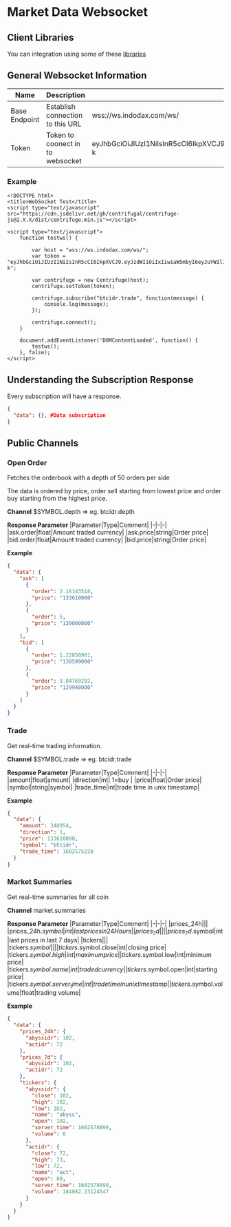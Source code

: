 # Market Data Websocket

## Client Libraries
You can integration using some of these [libraries](https://centrifugal.github.io/centrifugo/libraries/client)

## General Websocket Information
Name | Description | Value
------------ | ------------ | ------------
| Base Endpoint | Establish connection to this URL | wss://ws.indodax.com/ws/
| Token | Token to coonect in to websocket | eyJhbGciOiJIUzI1NiIsInR5cCI6IkpXVCJ9.eyJzdWIiOiIxIiwiaW5mbyI6eyJuYW1lIjoiUHVibGljIn19.VJAHTrrfwxceSITpuPBl75LVM5bgojKGiUTOwCZxw-k

### Example
```
<!DOCTYPE html>
<title>WebSocket Test</title>
<script type="text/javascript" src="https://cdn.jsdelivr.net/gh/centrifugal/centrifuge-js@2.X.X/dist/centrifuge.min.js"></script>

<script type="text/javascript">
    function testws() {

        var host = "wss://ws.indodax.com/ws/";
        var token = "eyJhbGciOiJIUzI1NiIsInR5cCI6IkpXVCJ9.eyJzdWIiOiIxIiwiaW5mbyI6eyJuYW1lIjoiUHVibGljIn19.VJAHTrrfwxceSITpuPBl75LVM5bgojKGiUTOwCZxw-k";

        var centrifuge = new Centrifuge(host);
        centrifuge.setToken(token);

        centrifuge.subscribe("btcidr.trade", function(message) {
            console.log(message);
        });

        centrifuge.connect();
    }

    document.addEventListener('DOMContentLoaded', function() {
        testws();
    }, false);
</script>
```


## Understanding the Subscription Response
Every subscription will have a response.
```json
{
  "data": {}, #Data subscription
}
```

## Public Channels
### Open Order
Fetches the orderbook with a depth of 50 orders per side

The data is ordered by price, order sell starting from lowest price and order buy starting from the highest price.

**Channel**
$SYMBOL.depth => eg. btcidr.depth

**Response Parameter**
|Parameter|Type|Comment|
|-|-|-|
|ask.order|float|Amount traded currency|
|ask.price|string|Order price|
|bid.order|float|Amount traded currency|
|bid.price|string|Order price|

**Example**
```json
{
  "data": {
    "ask": [
      {
        "order": 2.16143518,
        "price": "133610000"
      },
      {
        "order": 5,
        "price": "139000000"
      }
    ],
    "bid": [
      {
        "order": 1.22858981,
        "price": "130599000"
      },
      {
        "order": 3.84769292,
        "price": "129948000"
      }
    ]
  }
}
```

### Trade
Get real-time trading information.

**Channel**
$SYMBOL.trade => eg. btcidr.trade

**Response Parameter**
|Parameter|Type|Comment|
|-|-|-|
|amount|float|amount|
|direction|int| 1=buy |
|price|float|Order price|
|symbol|string|symbol|
|trade_time|int|trade time in unix timestamp|

**Example**
```json
{
  "data": {
    "amount": 348954,
    "direction": 1,
    "price": 133610000,
    "symbol": "btcidr",
    "trade_time": 1602575220
  }
}
```

### Market Summaries
Get real-time summaries for all coin

**Channel**
market.summaries

**Response Parameter**
|Parameter|Type|Comment|
|-|-|-|
|prices_24h|||
|prices_24h.$symbol|int|last prices in 24 Hours|
|prices_7d|||
|prices_7d.$symbol|int|last prices in last 7 days|
|tickers|||
|tickers.$symbol|||
|tickers.$symbol.close|int|closing price|
|tickers.$symbol.high|int|maximum price|
|tickers.$symbol.low|int|minimum price|
|tickers.$symbol.name|int|traded currency|
|tickers.$symbol.open|int|starting price|
|tickers.$symbol.server_time|int|trade time in unix timestamp|
|tickers.$symbol.volume|float|trading volume|

**Example**
```json
{
  "data": {
    "prices_24h": {
      "abyssidr": 102,
      "actidr": 72
    },
    "prices_7d": {
      "abyssidr": 102,
      "actidr": 72
    },
    "tickers": {
      "abyssidr": {
        "close": 102,
        "high": 102,
        "low": 102,
        "name": "abyss",
        "open": 102,
        "server_time": 1602578898,
        "volume": 0
      },
      "actidr": {
        "close": 72,
        "high": 73,
        "low": 72,
        "name": "act",
        "open": 80,
        "server_time": 1602578898,
        "volume": 184082.23124547
      }
    }
  }
}
```